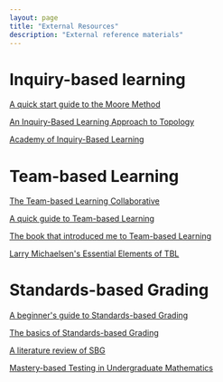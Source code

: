 ```yaml
---
layout: page
title: "External Resources"
description: "External reference materials"
---
```


Inquiry-based learning
======================
[A quick start guide to the Moore Method](http://legacyrlmoore.org/reference/quick_start-3.pdf)

[An Inquiry-Based Learning Approach to Topology](https://divisbyzero.com/2012/12/16/how-i-teach-topology-an-inquiry-based-learning-approach/)

[Academy of Inquiry-Based Learning](http://www.inquirybasedlearning.org/)

Team-based Learning
===================
[The Team-based Learning Collaborative](http://www.teambasedlearning.org/)

[A quick guide to Team-based Learning](https://ciel.viu.ca/teaching-learning-pedagogy/engaging-your-students/learning-through-groups-teams/what-team-based-learning-quick-guide-busy-faculty-members)

[The book that introduced me to Team-based Learning](https://www.amazon.com/Team-Based-Learning-Transformative-College-Teaching/dp/157922086X/ref=asc_df_157922086X/?tag=hyprod-20&linkCode=df0&hvadid=312734536225&hvpos=1o1&hvnetw=g&hvrand=4974666975232920477&hvpone=&hvptwo=&hvqmt=&hvdev=c&hvdvcmdl=&hvlocint=&hvlocphy=1020092&hvtargid=pla-522519816444&psc=1)

[Larry Michaelsen's Essential Elements of TBL](https://www.byui.edu/Documents/instructional_development/Larry%20Michaelsen/TBL%20Essentials.pdf)

Standards-based Grading
=======================
[A beginner's guide to Standards-based Grading](https://blogs.ams.org/matheducation/2015/11/20/a-beginners-guide-to-standards-based-grading/)

[The basics of Standards-based Grading](https://www.teacherease.com/standards-based-grading.aspx)

[A literature review of SBG](bit.ly/SBGliterature)

[Mastery-based Testing in Undergraduate Mathematics](https://mbtmath.wordpress.com/)


